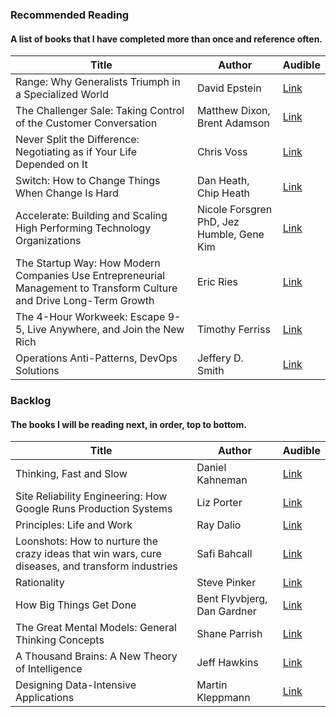 ### Recommended Reading
#### A list of books that I have completed more than once and reference often.

| Title         | Author     | Audible |
|--------------|-----------|------------|
| Range: Why Generalists Triumph in a Specialized World | David Epstein | [Link](https://www.audible.com/pd/Range-Audiobook/1984888439?action_code=ASSGB149080119000H&share_location=pdp&shareTest=TestShare) |
| The Challenger Sale: Taking Control of the Customer Conversation | Matthew Dixon, Brent Adamson | [Link](https://www.audible.com/pd/The-Challenger-Sale-Audiobook/0593163141?action_code=ASSGB149080119000H&share_location=pdp&shareTest=TestShare) |
| Never Split the Difference: Negotiating as if Your Life Depended on It | Chris Voss | [Link](https://www.audible.com/pd/Never-Split-the-Difference-Audiobook/B01CF5O89G?action_code=ASSGB149080119000H&share_location=pdp&shareTest=TestShare) |
| Switch: How to Change Things When Change Is Hard | Dan Heath, Chip Heath | [Link](https://www.audible.com/pd/Switch-Audiobook/B0035C6SMO?action_code=ASSGB149080119000H&share_location=pdp&shareTest=TestShare) |
| Accelerate: Building and Scaling High Performing Technology Organizations | Nicole Forsgren PhD, Jez Humble, Gene Kim | [Link](https://www.audible.com/pd/Accelerate-Building-and-Scaling-High-Performing-Technology-Organizations-Audiobook/B07BLZDZFQ?action_code=ASSGB149080119000H&share_location=pdp&shareTest=TestShare) |
| The Startup Way: How Modern Companies Use Entrepreneurial Management to Transform Culture and Drive Long-Term Growth | Eric Ries | [Link](https://www.audible.com/pd/The-Startup-Way-Audiobook/B074G4FHRN?action_code=ASSGB149080119000H&share_location=pdp&shareTest=TestShare) |
| The 4-Hour Workweek: Escape 9-5, Live Anywhere, and Join the New Rich | Timothy Ferriss | [Link](https://www.audible.com/pd/The-4-Hour-Workweek-Escape-9-5-Live-Anywhere-and-Join-the-New-Rich-Expanded-and-Updated-Audiobook/B0031AS3BE?action_code=ASSGB149080119000H&share_location=pdp&shareTest=TestShare) |
| Operations Anti-Patterns, DevOps Solutions | Jeffery D. Smith | [Link](https://www.audible.com/pd/Operations-Anti-Patterns-DevOps-Solutions-Audiobook/B08Z9ZT5JB?action_code=ASSGB149080119000H&share_location=pdp&shareTest=TestShare) |

### Backlog
#### The books I will be reading next, in order, top to bottom.

| Title         | Author     | Audible |
|--------------|-----------|------------|
| Thinking, Fast and Slow | Daniel Kahneman | [Link](https://www.audible.com/pd/Thinking-Fast-and-Slow-Audiobook/B005TKKCWC?action_code=ASSGB149080119000H&share_location=pdp) |
| Site Reliability Engineering: How Google Runs Production Systems | Liz Porter | [Link](https://www.audible.com/pd/Site-Reliability-Engineering-Audiobook/B08VKYWGYD?action_code=ASSGB149080119000H&share_location=pdp) |
| Principles: Life and Work |  Ray Dalio | [Link](https://www.audible.com/pd/Principles-Audiobook/B074B29GQJ?action_code=ASSGB149080119000H&share_location=pdp) |
| Loonshots: How to nurture the crazy ideas that win wars, cure diseases, and transform industries | Safi Bahcall | [Link](https://www.audible.com/pd/Loonshots-Audiobook/1250203058?action_code=ASSGB149080119000H&share_location=pdp) |
| Rationality | Steve Pinker | [Link](https://www.audible.com/pd/Rationality-Audiobook/1984843559?action_code=ASSGB149080119000H&share_location=pdp) |
| How Big Things Get Done | Bent Flyvbjerg, Dan Gardner | [Link](https://www.audible.com/pd/How-Big-Things-Get-Done-Audiobook/B0B63X7YP2?action_code=ASSGB149080119000H&share_location=pdp) |
| The Great Mental Models: General Thinking Concepts | Shane Parrish | [Link](https://www.audible.com/pd/The-Great-Mental-Models-Audiobook/B07P7XYQK1?action_code=ASSGB149080119000H&share_location=pdp) |
| A Thousand Brains: A New Theory of Intelligence | Jeff Hawkins | [Link](https://www.audible.com/pd/A-Thousand-Brains-Audiobook/1549134299?action_code=ASSGB149080119000H&share_location=pdp) |
| Designing Data-Intensive Applications | Martin Kleppmann | [Link](https://www.audible.com/pd/Designing-Data-Intensive-Applications-Audiobook/B08VLGDK32?action_code=ASSGB149080119000H&share_location=pdp) |
